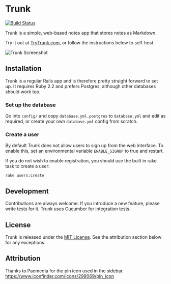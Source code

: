 # Trunk

[![Build Status](https://travis-ci.org/timdavies/trunk.svg?branch=master)](https://travis-ci.org/timdavies/trunk)

Trunk is a simple, web-based notes app that stores notes as Markdown.

Try it out at [TryTrunk.com](http://trytrunk.com/), or follow the instructions below to self-host.

![Trunk Screenshot](http://i.imgur.com/hoKMox8.png)

## Installation

Trunk is a regular Rails app and is therefore pretty straight forward to set up.
It requires Ruby 2.2 and prefers Postgres, although other databases should
work too.

### Set up the database

Go into `config/` and copy `database.yml.postgres` to `database.yml` and edit
as required, or create your own `database.yml` config from scratch.

### Create a user

By default Trunk does not allow users to sign up from the web interface. To
enable this, set an environmental variable `ENABLE_SIGNUP` to true and restart.

If you do not wish to enable registration, you should use the built in rake task
to create a user:

    rake users:create

## Development

Contributions are always welcome. If you introduce a new feature, please write
tests for it. Trunk uses Cucumber for integration tests.

## License

Trunk is released under the [MIT License](http://www.opensource.org/licenses/MIT).
See the attribution section below for any exceptions.

## Attribution

Thanks to Paomedia for the pin icon used in the sidebar.
https://www.iconfinder.com/icons/299069/pin_icon
